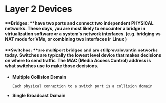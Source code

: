 # Layer 2 Devices

#### **Bridges: **have two ports and connect two independent PHYSICAL networks. These days, you are most likely to encounter a bridge in virtualization software or a system's network interfaces. \(e.g. bridging vs NAT mode for VMs, or combining two interfaces in Linux \)

#### 

#### **Switches: **are multiport bridges and are stillprevalevantin networks today. Switches are typically the lowest level device that makes decisions on where to send traffic. The MAC \(Media Access Control\) address is what switches use to make those decisions.

* **Multiple Collision Domain**

  ```
  Each physical connection to a switch port is a collision domain
  ```

* **Single Broadcast Domain**



